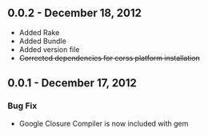 ## 0.0.2 - December 18, 2012

- Added Rake
- Added Bundle
- Added version file
- ~~Corrected dependencies for corss platform installation~~

## 0.0.1 - December 17, 2012

### Bug Fix

- Google Closure Compiler is now included with gem